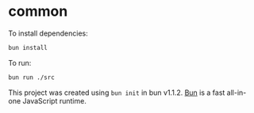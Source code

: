 # common

To install dependencies:

```bash
bun install
```

To run:

```bash
bun run ./src
```

This project was created using `bun init` in bun v1.1.2. [Bun](https://bun.sh) is a fast all-in-one JavaScript runtime.
